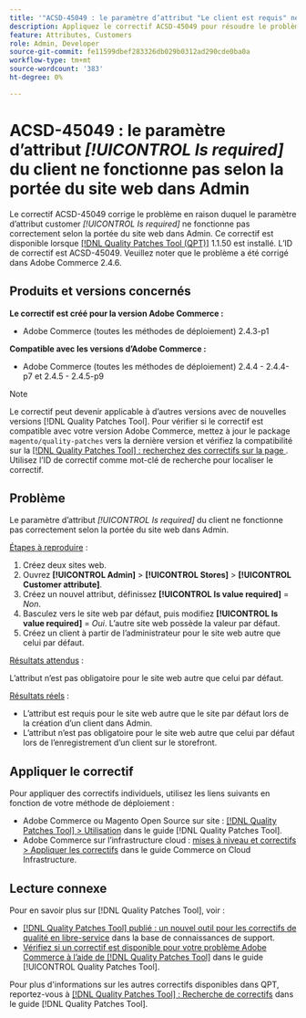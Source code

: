 ```yaml
---
title: '"ACSD-45049 : le paramètre d’attribut "Le client est requis" ne fonctionne pas selon la portée du site web dans Admin"'
description: Appliquez le correctif ACSD-45049 pour résoudre le problème Adobe Commerce en raison duquel l’attribut "[!UICONTROL Is required]" du client n’est pas correctement remplacé conformément à la portée du site web dans Admin.
feature: Attributes, Customers
role: Admin, Developer
source-git-commit: fe11599dbef283326db029b0312ad290cde0ba0a
workflow-type: tm+mt
source-wordcount: '383'
ht-degree: 0%

---
```


# ACSD-45049 : le paramètre d’attribut *[!UICONTROL Is required]* du client ne fonctionne pas selon la portée du site web dans Admin

Le correctif ACSD-45049 corrige le problème en raison duquel le paramètre d’attribut customer *[!UICONTROL Is required]* ne fonctionne pas correctement selon la portée du site web dans Admin. Ce correctif est disponible lorsque [[!DNL Quality Patches Tool (QPT)]](/help/tools/quality-patches-tool/usage.md) 1.1.50 est installé. L’ID de correctif est ACSD-45049. Veuillez noter que le problème a été corrigé dans Adobe Commerce 2.4.6.

## Produits et versions concernés

**Le correctif est créé pour la version Adobe Commerce :**

* Adobe Commerce (toutes les méthodes de déploiement) 2.4.3-p1

**Compatible avec les versions d’Adobe Commerce :**

* Adobe Commerce (toutes les méthodes de déploiement) 2.4.4 - 2.4.4-p7 et 2.4.5 - 2.4.5-p9

>[!NOTE]
>
>Le correctif peut devenir applicable à d’autres versions avec de nouvelles versions [!DNL Quality Patches Tool]. Pour vérifier si le correctif est compatible avec votre version Adobe Commerce, mettez à jour le package `magento/quality-patches` vers la dernière version et vérifiez la compatibilité sur la [[!DNL Quality Patches Tool] : recherchez des correctifs sur la page ](https://experienceleague.adobe.com/tools/commerce-quality-patches/index.html). Utilisez l’ID de correctif comme mot-clé de recherche pour localiser le correctif.

## Problème

Le paramètre d’attribut *[!UICONTROL Is required]* du client ne fonctionne pas correctement selon la portée du site web dans Admin.

<u>Étapes à reproduire</u> :

1. Créez deux sites web.
1. Ouvrez **[!UICONTROL Admin]** > **[!UICONTROL Stores]** > **[!UICONTROL Customer attribute]**.
1. Créez un nouvel attribut, définissez **[!UICONTROL Is value required]** = *Non*.
1. Basculez vers le site web par défaut, puis modifiez **[!UICONTROL Is value required]** = *Oui*. L’autre site web possède la valeur par défaut.
1. Créez un client à partir de l’administrateur pour le site web autre que celui par défaut.

<u>Résultats attendus</u> :

L’attribut n’est pas obligatoire pour le site web autre que celui par défaut.

<u>Résultats réels</u> :

* L’attribut est requis pour le site web autre que le site par défaut lors de la création d’un client dans Admin.
* L’attribut n’est pas obligatoire pour le site web autre que celui par défaut lors de l’enregistrement d’un client sur le storefront.

## Appliquer le correctif

Pour appliquer des correctifs individuels, utilisez les liens suivants en fonction de votre méthode de déploiement :

* Adobe Commerce ou Magento Open Source sur site : [[!DNL Quality Patches Tool] > Utilisation](/help/tools/quality-patches-tool/usage.md) dans le guide [!DNL Quality Patches Tool].
* Adobe Commerce sur l’infrastructure cloud : [mises à niveau et correctifs > Appliquer les correctifs](https://experienceleague.adobe.com/docs/commerce-cloud-service/user-guide/develop/upgrade/apply-patches.html) dans le guide Commerce on Cloud Infrastructure.

## Lecture connexe

Pour en savoir plus sur [!DNL Quality Patches Tool], voir :

* [[!DNL Quality Patches Tool] publié : un nouvel outil pour les correctifs de qualité en libre-service](https://experienceleague.adobe.com/en/docs/commerce-knowledge-base/kb/announcements/commerce-announcements/magento-quality-patches-released-new-tool-to-self-serve-quality-patches) dans la base de connaissances de support.
* [Vérifiez si un correctif est disponible pour votre problème Adobe Commerce à l’aide de  [!DNL Quality Patches Tool]](/help/tools/quality-patches-tool/patches-available-in-qpt/check-patch-for-magento-issue-with-magento-quality-patches.md) dans le guide [!UICONTROL Quality Patches Tool].


Pour plus d&#39;informations sur les autres correctifs disponibles dans QPT, reportez-vous à [[!DNL Quality Patches Tool] : Recherche de correctifs](https://experienceleague.adobe.com/tools/commerce-quality-patches/index.html) dans le guide [!DNL Quality Patches Tool].
